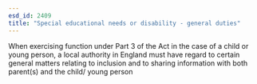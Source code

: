 ```yaml
---
esd_id: 2409
title: "Special educational needs or disability - general duties"
---
```


When exercising function under Part 3 of the Act in the case of a child or young person, a local authority in England must have regard to certain general matters relating to inclusion and to sharing information with both parent(s) and the child/ young person

